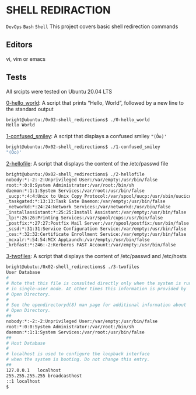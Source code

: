 # SHELL REDIRACTION
```DevOps``` ```Bash``` ```Shell```
This project covers basic shell redirection commands

## Editors
vi, vim or emacs

## Tests
All srcipts were tested on Ubuntu 20.04 LTS

[0-hello_world](https://github.com/Brightini/alx-system_engineering-devops/blob/master/0x02-shell_redirections/0-hello_world): A script that prints “Hello, World”, followed by a new line to the standard output
```bash
bright@ubuntu:/0x02-shell_redirections$ ./0-hello_world
Hello World
```

[1-confused_smiley](https://github.com/Brightini/alx-system_engineering-devops/blob/master/0x02-shell_redirections/1-confused_smiley): A script that displays a confused smiley ```"(Ôo)'```
```bash
bright@ubuntu:/0x02-shell_redirections$ ./1-confused_smiley
"(Ôo)'
```

[2-hellofile](https://github.com/Brightini/alx-system_engineering-devops/blob/master/0x02-shell_redirections/2-hellofile): A script that displays the content of the /etc/passwd file
```bash
bright@ubuntu:/0x02-shell_redirections$ ./2-hellofile
nobody:*:-2:-2:Unprivileged User:/var/empty:/usr/bin/false
root:*:0:0:System Administrator:/var/root:/bin/sh
daemon:*:1:1:System Services:/var/root:/usr/bin/false
_uucp:*:4:4:Unix to Unix Copy Protocol:/var/spool/uucp:/usr/sbin/uucico
_taskgated:*:13:13:Task Gate Daemon:/var/empty:/usr/bin/false
_networkd:*:24:24:Network Services:/var/networkd:/usr/bin/false
_installassistant:*:25:25:Install Assistant:/var/empty:/usr/bin/false
_lp:*:26:26:Printing Services:/var/spool/cups:/usr/bin/false
_postfix:*:27:27:Postfix Mail Server:/var/spool/postfix:/usr/bin/false
_scsd:*:31:31:Service Configuration Service:/var/empty:/usr/bin/false
_ces:*:32:32:Certificate Enrollment Service:/var/empty:/usr/bin/false
_mcxalr:*:54:54:MCX AppLaunch:/var/empty:/usr/bin/false
_krbfast:*:246:-2:Kerberos FAST Account:/var/empty:/usr/bin/false
```

[3-twofiles](https://github.com/Brightini/alx-system_engineering-devops/blob/master/0x02-shell_redirections/3-twofiles): A script that displays the content of /etc/passwd and /etc/hosts
```bash
bright@ubutu:/0x02-shell_redirections$ ./3-twofiles
User Database
#
# Note that this file is consulted directly only when the system is running
# in single-user mode. At other times this information is provided by
# Open Directory.
#
# See the opendirectoryd(8) man page for additional information about
# Open Directory.
##
nobody:*:-2:-2:Unprivileged User:/var/empty:/usr/bin/false
root:*:0:0:System Administrator:/var/root:/bin/sh
daemon:*:1:1:System Services:/var/root:/usr/bin/false
##
# Host Database
#
# localhost is used to configure the loopback interface
# when the system is booting. Do not change this entry.
##
127.0.0.1   localhost
255.255.255.255 broadcasthost
::1 localhost
$
```







